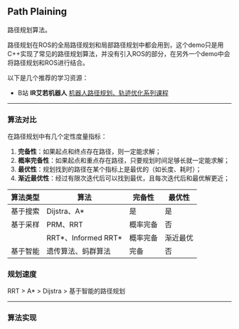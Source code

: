 ## Path Plaining

路径规划算法。

路径规划在ROS的全局路径规划和局部路径规划中都会用到，这个demo只是用C++实现了常见的路径规划算法，并没有引入ROS的部分，在另外一个demo中会将路径规划和ROS进行结合。

以下是几个推荐的学习资源：
* B站 **IR艾若机器人** [机器人路径规划、轨迹优化系列课程](https://www.bilibili.com/video/BV1yT4y1T7Eb?p=1&vd_source=c8dbe5ab3b4bf743fae13d455b4aa039)

----

### 算法对比

在路径规划中有几个定性度量指标：

1. **完备性**：如果起点和终点存在路径，则一定能求解；
2. **概率完备性**：如果起点和重点存在路径，只要规划时间足够长就一定能求解；
3. **最优性**：规划找到的路径在某个指标上是最优的（如长度、耗时）；
4. **渐近最优性**：经过有限次迭代后可以找到最优，且每次迭代后和最优解更近；

| 算法类型 | 算法 | 完备性 | 最优性 |
|---| ---|---|---|
|基于搜索|Dijstra、A*|是|是|
|基于采样|PRM、RRT|概率完备|否|
||RRT*、Informed RRT*|概率完备|渐近最优|
|基于智能|遗传算法、蚂群算法|完备|否|

### 规划速度

RRT > A* > Dijstra > 基于智能的路径规划

--------

### 算法实现

